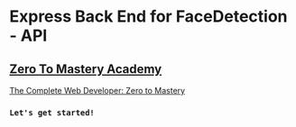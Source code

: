 # Express Back End for FaceDetection - API

## [Zero To Mastery Academy](https://zerotomastery.io/)

[The Complete Web Developer: Zero to Mastery](https://www.udemy.com/course/the-complete-web-developer-zero-to-mastery/)

### `Let's get started!`
